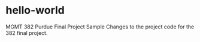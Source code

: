 # hello-world
MGMT 382 Purdue Final Project
Sample Changes to the project code for the 382 final project.
